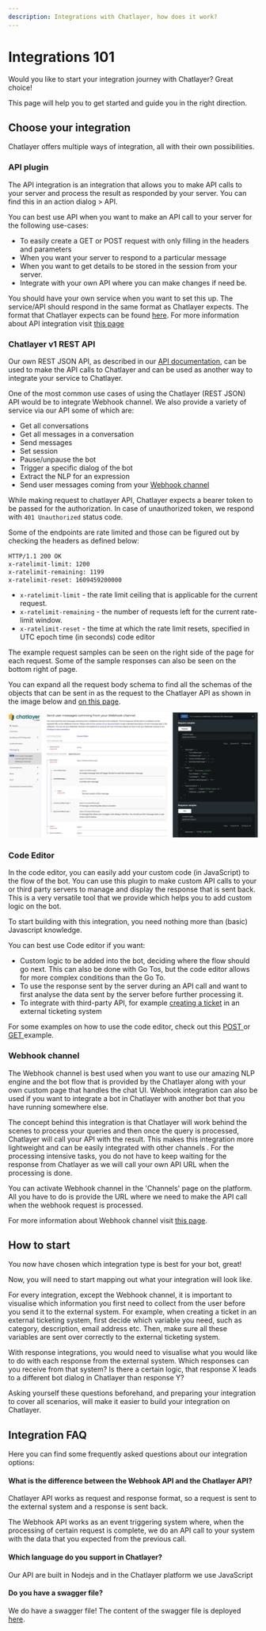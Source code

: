 ```yaml
---
description: Integrations with Chatlayer, how does it work?
---
```


# Integrations 101

Would you like to start your integration journey with Chatlayer? Great choice!

This page will help you to get started and guide you in the right direction.

## Choose your integration

Chatlayer offers multiple ways of integration, all with their own possibilities.



### API plugin

The API integration is an integration that allows you to make API calls to your server and process the result as responded by your server. You can find this in an action dialog > API.

You can best use API when you want to make an API call to your server for the following use-cases:

* To easily create a GET or POST request with only filling in the headers and parameters
* When you want your server to respond to a particular message
* When you want to get details to be stored in the session from your server.
* Integrate with your own API where you can make changes if need be.

You should have your own service when you want to set this up. The service/API should respond in the same format as Chatlayer expects. The format that Chatlayer expects can be found [here](https://docs.chatlayer.ai/integrations/custom-back-end-integrations#sending-the-api-response). For more information about API integration visit [this page](https://docs.chatlayer.ai/integrations/custom-back-end-integrations)



### Chatlayer v1 REST API

Our own REST JSON API, as described in our [API documentation](https://api.chatlayer.ai/v1/docs/), can be used to make the API calls to Chatlayer and can be used as another way to integrate your service to Chatlayer.

One of the most common use cases of using the Chatlayer (REST JSON) API would be to integrate Webhook channel. We also provide a variety of service via our API some of which are:&#x20;

* Get all conversations
* Get all messages in a conversation
* Send messages
* Set session
* Pause/unpause the bot
* Trigger a specific dialog of the bot
* Extract the NLP for an expression
* Send user messages coming from your [Webhook channel](https://docs.chatlayer.ai/channels/webhook-api)

While making request to chatlayer API, Chatlayer expects a bearer token to be passed for the authorization. In case of unauthorized token, we respond with `401 Unauthorized` status code.

Some of the endpoints are rate limited and those can be figured out by checking the headers as defined below:

```http
HTTP/1.1 200 OK
x-ratelimit-limit: 1200
x-ratelimit-remaining: 1199
x-ratelimit-reset: 1609459200000
```

* `x-ratelimit-limit` - the rate limit ceiling that is applicable for the current request.
* `x-ratelimit-remaining` - the number of requests left for the current rate-limit window.
* `x-ratelimit-reset` - the time at which the rate limit resets, specified in UTC epoch time (in seconds) code editor

The example request samples can be seen on the right side of the page for each request. Some of the sample responses can also be seen on the bottom right of page.

You can expand all the request body schema to find all the schemas of the objects that can be sent in as the request to the Chatlayer API as shown in the image below and [on this page](https://api.chatlayer.ai/v1/docs/#section/Overview).

![](<../.gitbook/assets/Screenshot 2021-10-27 at 13.43.26.png>)

### Code Editor

In the code editor, you can easily add your custom code (in JavaScript) to the flow of the bot. You can use this plugin to make custom API calls to your or third party servers to manage and display the response that is sent back. This is a very versatile tool that we provide which helps you to add custom logic on the bot.

To start building with this integration, you need nothing more than (basic) Javascript knowledge.

You can best use Code editor if you want:

* Custom logic to be added into the bot, deciding where the flow should go next. This can also be done with Go Tos, but the code editor allows for more complex conditions than the Go To.
* To use the response sent by the server during an API call and want to first analyse the data sent by the server before further processing it.&#x20;
* To integrate with third-party API, for example [creating a ticket](https://docs.chatlayer.ai/integrations/human-offloading-live-chat/creating-a-zendesk-support-ticket) in an external ticketing system&#x20;

For some examples on how to use the code editor, check out this [POST ](https://docs.chatlayer.ai/integrations/code-action/airtable)or [GET ](https://docs.chatlayer.ai/integrations/code-action/retrieving-data-from-airtable-get)example.

### Webhook channel

The Webhook channel is best used when you want to use our amazing NLP engine and the bot flow that is provided by the Chatlayer along with your own custom page that handles the chat UI. Webhook integration can also be used if you want to integrate a bot in Chatlayer with another bot that you have running somewhere else.

The concept behind this integration is that Chatlayer will work behind the scenes to process your queries and then once the query is processed, Chatlayer will call your API with the result. This makes this integration more lightweight and can be easily integrated with other channels . For the processing intensive tasks, you do not have to keep waiting for the response from Chatlayer as we will call your own API URL when the processing is done.

You can activate Webhook channel in the 'Channels' page on the platform. All you have to do is provide the URL where we need to make the API call when the webhook request is processed.

For more information about Webhook channel visit [this page](https://docs.chatlayer.ai/channels/webhook-api).

## How to start

You now have chosen which integration type is best for your bot, great!

Now, you will need to start mapping out what your integration will look like.

For every integration, except the Webhook channel, it is important to visualise which information you first need to collect from the user before you send it to the external system. For example, when creating a ticket in an external ticketing system, first decide which variable you need, such as category, description, email address etc. Then, make sure all these variables are sent over correctly to the external ticketing system.

With response integrations, you would need to visualise what you would like to do with each response from the external system. Which responses can you receive from that system? Is there a certain logic, that response X leads to a different bot dialog in Chatlayer than response Y?&#x20;

Asking yourself these questions beforehand, and preparing your integration to cover all scenarios, will make it easier to build your integration on Chatlayer.

## Integration FAQ

Here you can find some frequently asked questions about our integration options:

#### What is the difference between the Webhook API and the Chatlayer API?

Chatlayer API works as request and response format, so a request is sent to the external system and a response is sent back.&#x20;

The Webhook API works as an event triggering system where, when the processing of certain request is complete, we do an API call to your system with the data that you expected from the previous call.

#### Which language do you support in Chatlayer?

Our API are built in Nodejs and in the Chatlayer platform we use JavaScript

#### Do you have a swagger file?

We do have a swagger file! The content of the swagger file is deployed [here](https://api.chatlayer.ai/v1/docs/#section/Overview).
